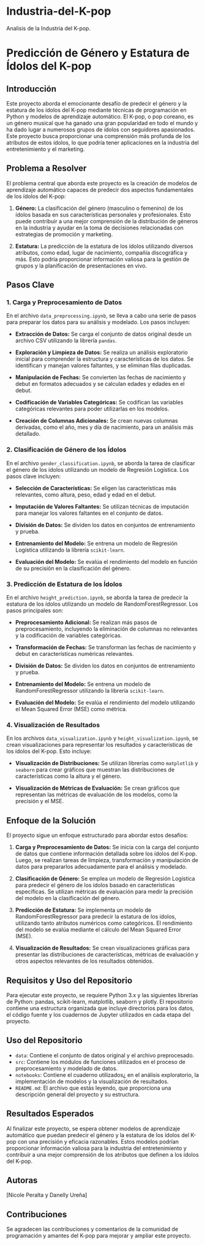 # Industria-del-K-pop
Analisis de la Industria del K-pop.
# Predicción de Género y Estatura de Ídolos del K-pop

## Introducción

Este proyecto aborda el emocionante desafío de predecir el género y la estatura de los ídolos del K-pop mediante técnicas de programación en Python y modelos de aprendizaje automático. El K-pop, o pop coreano, es un género musical que ha ganado una gran popularidad en todo el mundo y ha dado lugar a numerosos grupos de ídolos con seguidores apasionados. Este proyecto busca proporcionar una comprensión más profunda de los atributos de estos ídolos, lo que podría tener aplicaciones en la industria del entretenimiento y el marketing.

## Problema a Resolver

El problema central que aborda este proyecto es la creación de modelos de aprendizaje automático capaces de predecir dos aspectos fundamentales de los ídolos del K-pop:

1. **Género:** La clasificación del género (masculino o femenino) de los ídolos basada en sus características personales y profesionales. Esto puede contribuir a una mejor comprensión de la distribución de géneros en la industria y ayudar en la toma de decisiones relacionadas con estrategias de promoción y marketing.

2. **Estatura:** La predicción de la estatura de los ídolos utilizando diversos atributos, como edad, lugar de nacimiento, compañía discográfica y más. Esto podría proporcionar información valiosa para la gestión de grupos y la planificación de presentaciones en vivo.

## Pasos Clave

### 1. Carga y Preprocesamiento de Datos

En el archivo `data_preprocessing.ipynb`, se lleva a cabo una serie de pasos para preparar los datos para su análisis y modelado. Los pasos incluyen:

- **Extracción de Datos:** Se carga el conjunto de datos original desde un archivo CSV utilizando la librería `pandas`.

- **Exploración y Limpieza de Datos:** Se realiza un análisis exploratorio inicial para comprender la estructura y características de los datos. Se identifican y manejan valores faltantes, y se eliminan filas duplicadas.

- **Manipulación de Fechas:** Se convierten las fechas de nacimiento y debut en formatos adecuados y se calculan edades y edades en el debut.

- **Codificación de Variables Categóricas:** Se codifican las variables categóricas relevantes para poder utilizarlas en los modelos.

- **Creación de Columnas Adicionales:** Se crean nuevas columnas derivadas, como el año, mes y día de nacimiento, para un análisis más detallado.

### 2. Clasificación de Género de los Ídolos

En el archivo `gender_classification.ipynb`, se aborda la tarea de clasificar el género de los ídolos utilizando un modelo de Regresión Logística. Los pasos clave incluyen:

- **Selección de Características:** Se eligen las características más relevantes, como altura, peso, edad y edad en el debut.

- **Imputación de Valores Faltantes:** Se utilizan técnicas de imputación para manejar los valores faltantes en el conjunto de datos.

- **División de Datos:** Se dividen los datos en conjuntos de entrenamiento y prueba.

- **Entrenamiento del Modelo:** Se entrena un modelo de Regresión Logística utilizando la librería `scikit-learn`.

- **Evaluación del Modelo:** Se evalúa el rendimiento del modelo en función de su precisión en la clasificación del género.

### 3. Predicción de Estatura de los Ídolos

En el archivo `height_prediction.ipynb`, se aborda la tarea de predecir la estatura de los ídolos utilizando un modelo de RandomForestRegressor. Los pasos principales son:

- **Preprocesamiento Adicional:** Se realizan más pasos de preprocesamiento, incluyendo la eliminación de columnas no relevantes y la codificación de variables categóricas.

- **Transformación de Fechas:** Se transforman las fechas de nacimiento y debut en características numéricas relevantes.

- **División de Datos:** Se dividen los datos en conjuntos de entrenamiento y prueba.

- **Entrenamiento del Modelo:** Se entrena un modelo de RandomForestRegressor utilizando la librería `scikit-learn`.

- **Evaluación del Modelo:** Se evalúa el rendimiento del modelo utilizando el Mean Squared Error (MSE) como métrica.

### 4. Visualización de Resultados

En los archivos `data_visualization.ipynb` y `height_visualization.ipynb`, se crean visualizaciones para representar los resultados y características de los ídolos del K-pop. Esto incluye:

- **Visualización de Distribuciones:** Se utilizan librerías como `matplotlib` y `seaborn` para crear gráficos que muestran las distribuciones de características como la altura y el género.

- **Visualización de Métricas de Evaluación:** Se crean gráficos que representan las métricas de evaluación de los modelos, como la precisión y el MSE.


## Enfoque de la Solución

El proyecto sigue un enfoque estructurado para abordar estos desafíos:

1. **Carga y Preprocesamiento de Datos:** Se inicia con la carga del conjunto de datos que contiene información detallada sobre los ídolos del K-pop. Luego, se realizan tareas de limpieza, transformación y manipulación de datos para prepararlos adecuadamente para el análisis y modelado.

2. **Clasificación de Género:** Se emplea un modelo de Regresión Logística para predecir el género de los ídolos basado en características específicas. Se utilizan métricas de evaluación para medir la precisión del modelo en la clasificación del género.

3. **Predicción de Estatura:** Se implementa un modelo de RandomForestRegressor para predecir la estatura de los ídolos, utilizando tanto atributos numéricos como categóricos. El rendimiento del modelo se evalúa mediante el cálculo del Mean Squared Error (MSE).

4. **Visualización de Resultados:** Se crean visualizaciones gráficas para presentar las distribuciones de características, métricas de evaluación y otros aspectos relevantes de los resultados obtenidos.

## Requisitos y Uso del Repositorio

Para ejecutar este proyecto, se requiere Python 3.x y las siguientes librerías de Python: pandas, scikit-learn, matplotlib, seaborn y plotly. El repositorio contiene una estructura organizada que incluye directorios para los datos, el código fuente y los cuadernos de Jupyter utilizados en cada etapa del proyecto.

## Uso del Repositorio

- `data`: Contiene el conjunto de datos original y el archivo preprocesado.
- `src`: Contiene los módulos de funciones utilizados en el proceso de preprocesamiento y modelado de datos.
- `notebooks`: Contiene el cuaderno utilizados¿ en el análisis exploratorio, la implementación de modelos y la visualización de resultados.
- `README.md`: El archivo que estás leyendo, que proporciona una descripción general del proyecto y su estructura.

## Resultados Esperados

Al finalizar este proyecto, se espera obtener modelos de aprendizaje automático que puedan predecir el género y la estatura de los ídolos del K-pop con una precisión y eficacia razonables. Estos modelos podrían proporcionar información valiosa para la industria del entretenimiento y contribuir a una mejor comprensión de los atributos que definen a los ídolos del K-pop.

## Autoras

[Nicole Peralta y Danelly Ureña]


## Contribuciones

Se agradecen las contribuciones y comentarios de la comunidad de programación y amantes del K-pop para mejorar y ampliar este proyecto.

